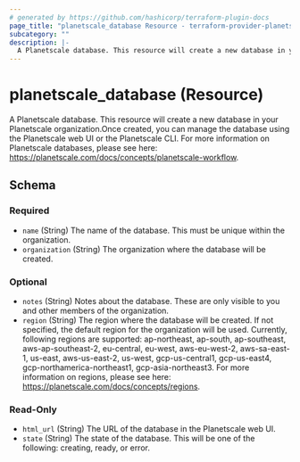 ```yaml
---
# generated by https://github.com/hashicorp/terraform-plugin-docs
page_title: "planetscale_database Resource - terraform-provider-planetscale"
subcategory: ""
description: |-
  A Planetscale database. This resource will create a new database in your Planetscale organization.Once created, you can manage the database using the Planetscale web UI or the Planetscale CLI. For more information on Planetscale databases, please see here: https://planetscale.com/docs/concepts/planetscale-workflow.
---
```


# planetscale_database (Resource)

A Planetscale database. This resource will create a new database in your Planetscale organization.Once created, you can manage the database using the Planetscale web UI or the Planetscale CLI. For more information on Planetscale databases, please see here: https://planetscale.com/docs/concepts/planetscale-workflow.



<!-- schema generated by tfplugindocs -->
## Schema

### Required

- `name` (String) The name of the database. This must be unique within the organization.
- `organization` (String) The organization where the database will be created.

### Optional

- `notes` (String) Notes about the database. These are only visible to you and other members of the organization.
- `region` (String) The region where the database will be created. If not specified, the default region for the organization will be used. Currently, following regions are supported: ap-northeast, ap-south, ap-southeast, aws-ap-southeast-2, eu-central, eu-west, aws-eu-west-2, aws-sa-east-1, us-east, aws-us-east-2, us-west, gcp-us-central1, gcp-us-east4, gcp-northamerica-northeast1, gcp-asia-northeast3. For more information on regions, please see here: https://planetscale.com/docs/concepts/regions.

### Read-Only

- `html_url` (String) The URL of the database in the Planetscale web UI.
- `state` (String) The state of the database. This will be one of the following: creating, ready, or error.


